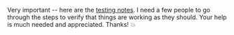 Very important -- here are the <a href="https://github.com/scripting/Scripting-News/issues/156">testing notes</a>. I need a few people to go through the steps to verify that things are working as they should. Your help is much needed and appreciated. Thanks! :boom:

